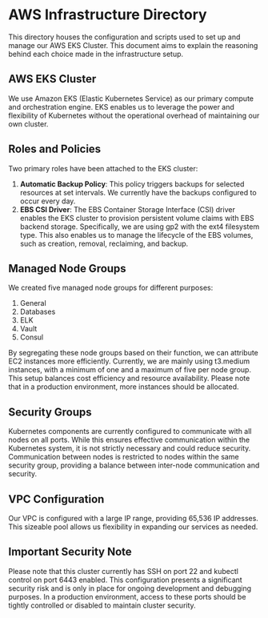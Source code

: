 # AWS Infrastructure Directory

This directory houses the configuration and scripts used to set up and manage our AWS EKS Cluster. This document aims to explain the reasoning behind each choice made in the infrastructure setup.

## AWS EKS Cluster

We use Amazon EKS (Elastic Kubernetes Service) as our primary compute and orchestration engine. EKS enables us to leverage the power and flexibility of Kubernetes without the operational overhead of maintaining our own cluster.

## Roles and Policies

Two primary roles have been attached to the EKS cluster:

1. **Automatic Backup Policy**: This policy triggers backups for selected resources at set intervals. We currently have the backups configured to occur every day.
2. **EBS CSI Driver**: The EBS Container Storage Interface (CSI) driver enables the EKS cluster to provision persistent volume claims with EBS backend storage. Specifically, we are using gp2 with the ext4 filesystem type. This also enables us to manage the lifecycle of the EBS volumes, such as creation, removal, reclaiming, and backup.

## Managed Node Groups

We created five managed node groups for different purposes:

1. General
2. Databases
3. ELK
4. Vault
5. Consul

By segregating these node groups based on their function, we can attribute EC2 instances more efficiently. Currently, we are mainly using t3.medium instances, with a minimum of one and a maximum of five per node group. This setup balances cost efficiency and resource availability. Please note that in a production environment, more instances should be allocated.

## Security Groups

Kubernetes components are currently configured to communicate with all nodes on all ports. While this ensures effective communication within the Kubernetes system, it is not strictly necessary and could reduce security. Communication between nodes is restricted to nodes within the same security group, providing a balance between inter-node communication and security.

## VPC Configuration

Our VPC is configured with a large IP range, providing 65,536 IP addresses. This sizeable pool allows us flexibility in expanding our services as needed.

## Important Security Note

Please note that this cluster currently has SSH on port 22 and kubectl control on port 6443 enabled. This configuration presents a significant security risk and is only in place for ongoing development and debugging purposes. In a production environment, access to these ports should be tightly controlled or disabled to maintain cluster security.
